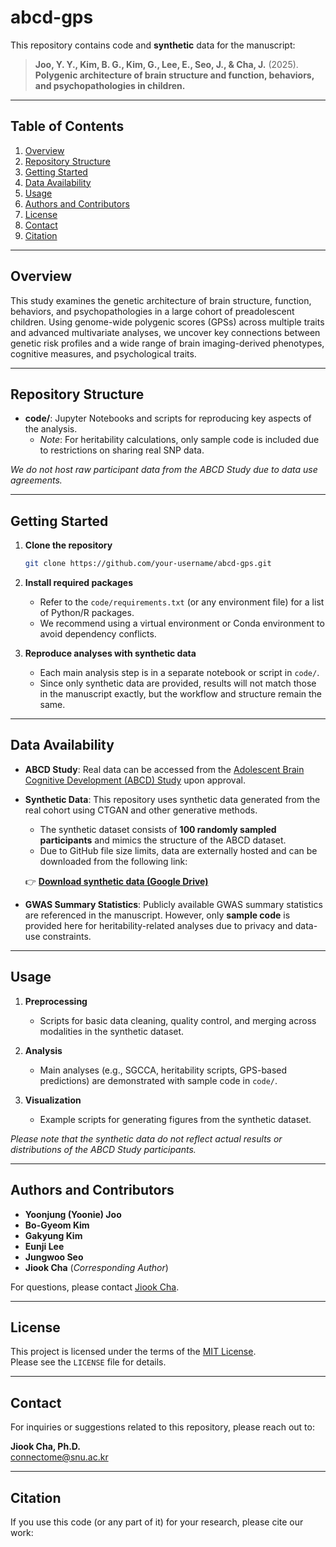 # abcd-gps

This repository contains code and **synthetic** data for the manuscript:

> **Joo, Y. Y., Kim, B. G., Kim, G., Lee, E., Seo, J., & Cha, J.** (2025).  
> **Polygenic architecture of brain structure and function, behaviors, and psychopathologies in children.**

---

## Table of Contents
1. [Overview](#overview)  
2. [Repository Structure](#repository-structure)  
3. [Getting Started](#getting-started)  
4. [Data Availability](#data-availability)  
5. [Usage](#usage)  
6. [Authors and Contributors](#authors-and-contributors)  
7. [License](#license)  
8. [Contact](#contact)  
9. [Citation](#citation)  

---

## Overview
This study examines the genetic architecture of brain structure, function, behaviors, and psychopathologies in a large cohort of preadolescent children. Using genome-wide polygenic scores (GPSs) across multiple traits and advanced multivariate analyses, we uncover key connections between genetic risk profiles and a wide range of brain imaging-derived phenotypes, cognitive measures, and psychological traits.

---

## Repository Structure
- **code/**: Jupyter Notebooks and scripts for reproducing key aspects of the analysis.  
  - *Note*: For heritability calculations, only sample code is included due to restrictions on sharing real SNP data.  

*We do not host raw participant data from the ABCD Study due to data use agreements.*

---

## Getting Started

1. **Clone the repository**  
   ```bash
   git clone https://github.com/your-username/abcd-gps.git
   ```

2. **Install required packages**  
   - Refer to the `code/requirements.txt` (or any environment file) for a list of Python/R packages.  
   - We recommend using a virtual environment or Conda environment to avoid dependency conflicts.

3. **Reproduce analyses with synthetic data**  
   - Each main analysis step is in a separate notebook or script in `code/`.  
   - Since only synthetic data are provided, results will not match those in the manuscript exactly, but the workflow and structure remain the same.

---

## Data Availability

- **ABCD Study**: Real data can be accessed from the [Adolescent Brain Cognitive Development (ABCD) Study](https://abcdstudy.org/) upon approval.

- **Synthetic Data**: This repository uses synthetic data generated from the real cohort using CTGAN and other generative methods.  
  - The synthetic dataset consists of **100 randomly sampled participants** and mimics the structure of the ABCD dataset.  
  - Due to GitHub file size limits, data are externally hosted and can be downloaded from the following link:

  👉 **[Download synthetic data (Google Drive)](https://drive.google.com/drive/folders/1M-uzD1k1IiEXAbrHxE_vYVaWtiq4AHx2?ths=true)**

- **GWAS Summary Statistics**: Publicly available GWAS summary statistics are referenced in the manuscript. However, only **sample code** is provided here for heritability-related analyses due to privacy and data-use constraints.

---

## Usage

1. **Preprocessing**  
   - Scripts for basic data cleaning, quality control, and merging across modalities in the synthetic dataset.

2. **Analysis**  
   - Main analyses (e.g., SGCCA, heritability scripts, GPS-based predictions) are demonstrated with sample code in `code/`.

3. **Visualization**  
   - Example scripts for generating figures from the synthetic dataset.

*Please note that the synthetic data do not reflect actual results or distributions of the ABCD Study participants.*

---

## Authors and Contributors

- **Yoonjung (Yoonie) Joo**  
- **Bo-Gyeom Kim**  
- **Gakyung Kim**  
- **Eunji Lee**  
- **Jungwoo Seo**  
- **Jiook Cha** (*Corresponding Author*)  

For questions, please contact [Jiook Cha](mailto:connectome@snu.ac.kr).

---

## License

This project is licensed under the terms of the [MIT License](LICENSE).  
Please see the `LICENSE` file for details.

---

## Contact

For inquiries or suggestions related to this repository, please reach out to:

**Jiook Cha, Ph.D.**  
[connectome@snu.ac.kr](mailto:connectome@snu.ac.kr)

---

## Citation

If you use this code (or any part of it) for your research, please cite our work:
